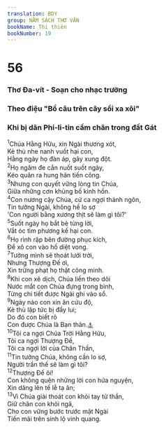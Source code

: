 ```yaml
---
translation: BDY
group: NĂM SÁCH THƠ VĂN
bookName: Thi thiên 
bookNumber: 19
---
```


<div class="title"><h1>56</h1><h3>Thơ Đa-vít - Soạn cho nhạc trưởng</h3><h3>Theo điệu &#34;Bồ câu trên cây sồi xa xôi&#34;</h3><h3>Khi bị dân Phi-li-tin cầm chân trong đất Gát</h3></div>
<span class="verse thi_56_1"><sup>1</sup>Chúa Hằng Hữu, xin Ngài thương xót,<br/>Kẻ thù nhe nanh vuốt hại con,<br/>Hằng ngày họ đàn áp, gây xung đột.<br/></span>
<span class="verse thi_56_2"><sup>2</sup>Họ ngăm đe cắn nuốt suốt ngày,<br/>Kéo quân ra hung hãn tiến công.<br/></span>
<span class="verse thi_56_3"><sup>3</sup>Nhưng con quyết vững lòng tin Chúa,<br/>Giữa những cơn khủng bố kinh hồn.<br/></span>
<span class="verse thi_56_4"><sup>4</sup>Con nương cậy Chúa, cứ ca ngợi thánh ngôn,<br/>Tin tưởng Ngài, không hề lo sợ<br/>&#39;Con người bằng xương thịt sẽ làm gì tôi?&#39;<br/></span>
<span class="verse thi_56_5"><sup>5</sup>Suốt ngày họ bắt bẻ từng lời,<br/>Vắt óc tìm phương kế hại con.<br/></span>
<span class="verse thi_56_6"><sup>6</sup>Họ rình rập bên đường phục kích,<br/>Để xô con vào hố diệt vong.<br/></span>
<span class="verse thi_56_7"><sup>7</sup>Tưởng mình sẽ thoát lưới trời,<br/>Nhưng Thượng Đế ơi,<br/>Xin trừng phạt họ thật công minh.<br/></span>
<span class="verse thi_56_8"><sup>8</sup>Khi con xê dịch, Chúa liền theo dõi<br/>Nước mắt con Chúa đựng trong bình,<br/>Từng chi tiết được Ngài ghi vào sổ.<br/></span>
<span class="verse thi_56_9"><sup>9</sup>Ngày nào con xin ân cứu độ,<br/>Kẻ thù lập tức bị đẩy lui;<br/>Do đó con biết rõ<br/>Con được Chúa là Bạn thân.<a href="#" data-toggle="tooltip" data-placement="bottom" title="Ctd Thượng Đế vì con, hoặc Thượng Đế đứng về phía con">⚓</a><br/></span>
<span class="verse thi_56_10"><sup>10</sup>Tôi ca ngợi Chúa Trời Hằng Hữu,<br/>Tôi ca ngợi Thượng Đế,<br/>Tôi ca ngợi lời của Chân Thần,<br/></span>
<span class="verse thi_56_11"><sup>11</sup>Tin tưởng Chúa, không cần lo sợ,<br/>Người trần thế sẽ làm gì tôi?<br/></span>
<span class="verse thi_56_12"><sup>12</sup>Thượng Đế ôi!<br/>Con không quên những lời con hứa nguyện,<br/>Xin dâng lên tế lễ tạ ân;<br/></span>
<span class="verse thi_56_13"><sup>13</sup>Vì Chúa giải thoát con khỏi tay tử thần,<br/>Giữ chân con khỏi ngã,<br/>Cho con vững bước trước mặt Ngài<br/>Tiến mãi trên sinh lộ vinh quang.</span>
